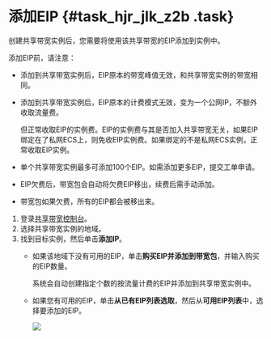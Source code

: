 # 添加EIP {#task_hjr_jlk_z2b .task}

创建共享带宽实例后，您需要将使用该共享带宽的EIP添加到实例中。

添加EIP前，请注意：

-   添加到共享带宽实例后，EIP原本的带宽峰值无效，和共享带宽实例的带宽相同。

-   添加到共享带宽实例后，EIP原本的计费模式无效，变为一个公网IP，不额外收取流量费。

    但正常收取EIP的实例费。EIP的实例费与其是否加入共享带宽无关，如果EIP绑定在了私网ECS上，则免收EIP实例费。如果绑定的不是私网ECS实例，正常收取EIP实例。

-   单个共享带宽实例最多可添加100个EIP。如需添加更多EIP，提交工单申请。

-   EIP欠费后，带宽包会自动将欠费EIP移出，续费后需手动添加。

-   带宽包如果欠费，所有的EIP都会被移出来。


1.  登录[共享带宽控制台](https://vpcnext.console.aliyun.com/cbwp/cn-hongkong/cbwps)。
2.  选择共享带宽实例的地域。
3.  找到目标实例，然后单击**添加IP**。 
    -   如果该地域下没有可用的EIP，单击**购买EIP并添加到带宽包**，并输入购买的EIP数量。

        系统会自动创建指定个数的按流量计费的EIP并添加到共享带宽实例中。

    -   如果您有可用的EIP，单击**从已有EIP列表选取**，然后从**可用EIP列表**中，选择要添加的EIP。

        ![](http://static-aliyun-doc.oss-cn-hangzhou.aliyuncs.com/assets/img/19039/155504113411049_zh-CN.png)


